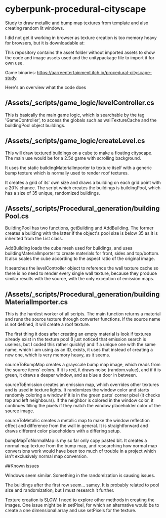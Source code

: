 # cyberpunk-procedural-cityscape
Study to draw metallic and bump map textures from template and also creating random lit windows.

I did not get it working in browser as texture creation is too memory heavy for browsers, but it is downloadable at:

This repository contains the asset folder without imported assets to show the code and image assets used and the unitypackage file to import it for own use.

Game binaries:
https://aarreentertainment.itch.io/procedural-cityscape-study

Here's an overview what the code does
## /Assets/_scripts/game_logic/levelController.cs

This is basically the main game logic, which is searchable by the tag 'GameController', to access the globals such as wallTextureCache and the buildingPool object buildings.

## /Assets/_scripts/game_logic/createLevel.cs

This will draw textured buildings on a cube to make a floating cityscape. The main use would be for a 2.5d game with scrolling background.

It uses the static buildingMaterialImporter to texture itself with a generic bump texture which is normally used to render roof textures.

It creates a grid of its' own size and draws a building on each grid point with a 20% chance. The script which creates the buildings is buildingPool, which has a size of 35 unique, randomized buildings.

## /Assets/_scripts/Procedural_generation/buildingPool.cs

BuildingPool has two functions, getBuilding and AddBuilding. The former creates a building with the latter if the object's pool size is below 35 as it is inherited from the List<GameObject> class.

AddBuilding loads the cube mesh used for buildings, and uses buildingMaterialImporter to create materials for front, sides and top/bottom. It also scales the cube according to the aspect ratio of the original image.

It searches the levelController object to reference the wall texture cache so there is no need to render every single wall texture, because they produce similar results with the source, with the only exception of emission maps.

## /Assets/_scripts/Procedural_generation/buildingMaterialImporter.cs

This is the hardest worker of all scripts. The main function returns a material and runs the source texture through converter functions. If the source name is not defined, it will create a roof texture.

The first thing it does after creating an empty material is look if textures already exist in the texture pool (I just noticed that emission search is useless, but I coded this rather quickly) and if a unique one with the same name, which I am using as an ID, exists, it uses that instead of creating a new one, which is very memory heavy, as it seems.

sourceToBumpMap creates a grayscale bump map image, which reads from the source items' colors. If it is red, it draws noise (random.value), and if it is green, it draws a deeper window, and as blue a door in between.

sourceToEmission creates an emission map, which overrides other textures and is used in texture lights. It randomizes the window color and starts randomly coloring a window if it is in the green parts' corner pixel (it checks top and left neighbours). If the neighbor is colored in the window color, it continues filling the pixels if they match the window placeholder color of the source image.

sourceToMetallic creates a metallic map to make the window reflection effect and difference from the wall in general. It is straightforward and draws different color placeholders with a differing setup.

bumpMapToNormalMap is my so far only copy pasted bit. It creates a normal map texture from the bump map, and researching how normal map conversions work would have been too much of trouble in a project which isn't exclusively normal map conversion.

##Known issues

Windows seem similar. Something in the randomization is causing issues.

The buildings after the first row seem... samey. It is probably related to pool size and randomization, but I must research it further.

Texture creation is SLOW. I need to explore other methods in creating the images. One issue might be in setPixel, for which an alternative would be to create a one dimensional array and use setPixels for the texture.